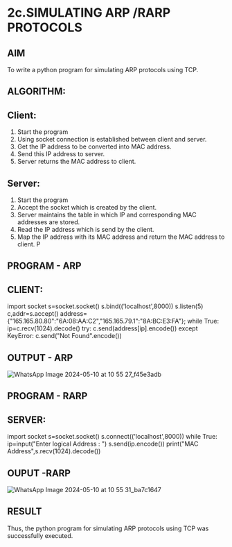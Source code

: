 # 2c.SIMULATING ARP /RARP PROTOCOLS
## AIM
To write a python program for simulating ARP protocols using TCP.
## ALGORITHM:
## Client:
1. Start the program
2. Using socket connection is established between client and server.
3. Get the IP address to be converted into MAC address.
4. Send this IP address to server.
5. Server returns the MAC address to client.
## Server:
1. Start the program
2. Accept the socket which is created by the client.
3. Server maintains the table in which IP and corresponding MAC addresses are
stored.
4. Read the IP address which is send by the client.
5. Map the IP address with its MAC address and return the MAC address to client.
P
## PROGRAM - ARP
## CLIENT:

import socket 
s=socket.socket() 
s.bind(('localhost',8000)) 
s.listen(5) 
c,addr=s.accept() 
address={"165.165.80.80":"6A:08:AA:C2","165.165.79.1":"8A:BC:E3:FA"}; 
while True: 
            ip=c.recv(1024).decode() 
            try: 
                c.send(address[ip].encode()) 
            except KeyError: 
                c.send("Not Found".encode())

## OUTPUT - ARP
![WhatsApp Image 2024-05-10 at 10 55 27_f45e3adb](https://github.com/srrihaari/2c.ARP_RARP_PROTOCOLS/assets/145550674/a7f058d1-18fe-40f4-9a68-c844f115484e)



## PROGRAM - RARP
## SERVER:

import socket
s=socket.socket()
s.connect(('localhost',8000))
while True:
    ip=input("Enter logical Address : ")
    s.send(ip.encode())
    print("MAC Address",s.recv(1024).decode())

## OUPUT -RARP
![WhatsApp Image 2024-05-10 at 10 55 31_ba7c1647](https://github.com/srrihaari/2c.ARP_RARP_PROTOCOLS/assets/145550674/499874a4-3d5e-43bb-9d6c-a2843edfac4a)



## RESULT
Thus, the python program for simulating ARP protocols using TCP was successfully 
executed.
